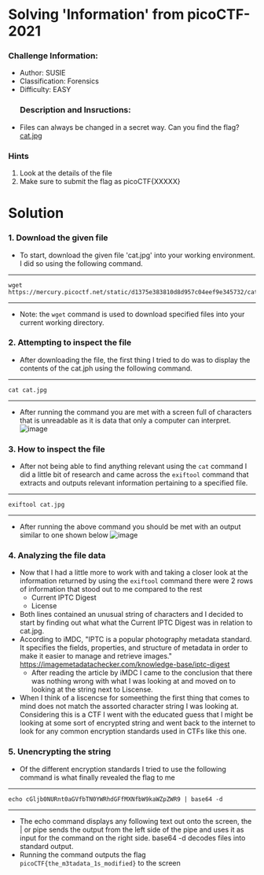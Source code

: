 # Solving 'Information' from picoCTF-2021
### Challenge Information:
- Author: SUSIE
- Classification: Forensics
- Difficulty: EASY
  ### Description and Insructions:
- Files can always be changed in a secret way. Can you find the flag? [cat.jpg](https://mercury.picoctf.net/static/d1375e383810d8d957c04eef9e345732/cat.jpg)
### Hints
1. Look at the details of the file
2. Make sure to submit the flag as picoCTF{XXXXX}
# Solution
### 1.  Download the given file
  - To start, download the given file 'cat.jpg' into your working environment. I did so using the following command.
---
    wget https://mercury.picoctf.net/static/d1375e383810d8d957c04eef9e345732/cat.jpg
--- 
- Note: the `wget` command is used to download specified files into your current working directory.
### 2. Attempting to inspect the file
  - After downloading the file, the first thing I tried to do was to display the contents of the cat.jph using the following command.
---
    cat cat.jpg
---
- After running the command you are met with a screen full of characters that is unreadable as it is data that only a computer can interpret.
  ![image](https://github.com/user-attachments/assets/bb87ad1d-4a03-49fc-abe6-264b3f14888d)
### 3. How to inspect the file
- After not being able to find anything relevant using the `cat` command I did a little bit of research and came across the `exiftool` command that extracts and outputs relevant information pertaining to a specified file.
---
    exiftool cat.jpg
---
- After running the above command you should be met with an output similar to one shown below
![image](https://github.com/user-attachments/assets/377010b8-2e60-426d-aef6-b670d2b3cdd4)
### 4. Analyzing the file data
- Now that I had a little more to work with and taking a closer look at the information returned by using the `exiftool` command there were 2 rows of information that stood out to me compared to the rest
    - Current IPTC Digest
    - License
- Both lines contained an unusual string of characters and I decided to start by finding out what what the Current IPTC Digest was in relation to cat.jpg.
-  According to iMDC, "IPTC is a popular photography metadata standard. It specifies the fields, properties, and structure of metadata in order to make it easier to manage and retrieve images." https://imagemetadatachecker.com/knowledge-base/iptc-digest
    - After reading the article by iMDC I came to the conclusion that there was nothing wrong with what I was looking at and moved on to looking at the string next to Liscense.
- When I think of a liscencse for someething the first thing that comes to mind does not match the assorted character string I was looking at. Considering this is a CTF I went with the educated guess that I might be looking at some sort of encrypted string and went back to the internet to look for any common encryption standards used in CTFs like this one.
### 5. Unencrypting the string
- Of the different encryption standards I tried to use the following command is what finally revealed the flag to me
--- 
    echo cGljb0NURnt0aGVfbTN0YWRhdGFfMXNfbW9kaWZpZWR9 | base64 -d
---
- The echo command displays any following text out onto the screen, the | or pipe sends the output from the left side of the pipe and uses it as input for the command on the right side. base64 -d decodes files into standard output.
- Running the command outputs the flag `picoCTF{the_m3tadata_1s_modified}` to the screen
